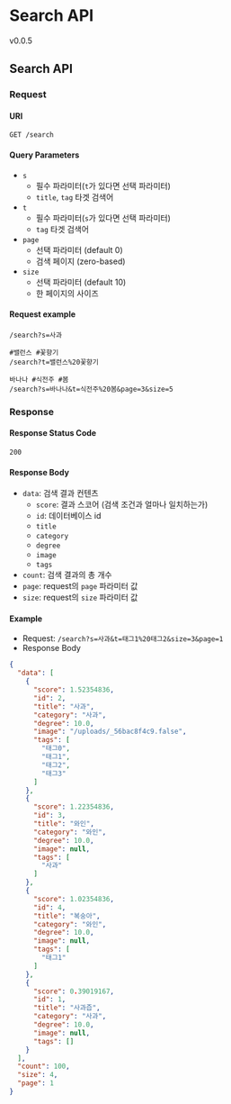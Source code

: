 # Search API
v0.0.5

## Search API
### Request
#### URI
`GET /search`
#### Query Parameters
* `s`
    * 필수 파라미터(`t`가 있다면 선택 파라미터)
    * `title`, `tag` 타겟 검색어
* `t`
    * 필수 파라미터(`s`가 있다면 선택 파라미터)
    * `tag` 타겟 검색어
* `page`
    * 선택 파라미터 (default 0)
    * 검색 페이지 (zero-based)
* `size`
    * 선택 파라미터 (default 10)
    * 한 페이지의 사이즈

#### Request example
```
/search?s=사과
```
```
#밸런스 #꽃향기
/search?t=밸런스%20꽃향기
```
```
바나나 #식전주 #봄
/search?s=바나나&t=식전주%20봄&page=3&size=5
```

### Response

#### Response Status Code
`200`
#### Response Body
* `data`: 검색 결과 컨텐츠
    * `score`: 결과 스코어 (검색 조건과 얼마나 일치하는가)
    * `id`: 데이터베이스 id
    * `title`
    * `category`
    * `degree`
    * `image`
    * `tags`
* `count`: 검색 결과의 총 개수
* `page`: request의 `page` 파라미터 값
* `size`: request의 `size` 파라미터 값

#### Example
* Request: `/search?s=사과&t=태그1%20태그2&size=3&page=1`
* Response Body
```json
{
  "data": [
    {
      "score": 1.52354836,
      "id": 2,
      "title": "사과",
      "category": "사과",
      "degree": 10.0,
      "image": "/uploads/_56bac8f4c9.false",
      "tags": [
        "태그0",
        "태그1",
        "태그2",
        "태그3"
      ]
    },
    {
      "score": 1.22354836,
      "id": 3,
      "title": "와인",
      "category": "와인",
      "degree": 10.0,
      "image": null,
      "tags": [
        "사과"
      ]
    },
    {
      "score": 1.02354836,
      "id": 4,
      "title": "복숭아",
      "category": "와인",
      "degree": 10.0,
      "image": null,
      "tags": [
        "태그1"
      ]
    },
    {
      "score": 0.39019167,
      "id": 1,
      "title": "사과즙",
      "category": "사과",
      "degree": 10.0,
      "image": null,
      "tags": []
    }
  ],
  "count": 100,
  "size": 4,
  "page": 1
}
```